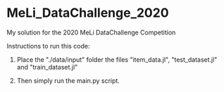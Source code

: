# MeLi_DataChallenge_2020

My solution for the 2020 MeLi DataChallenge Competition

Instructions to run this code:

1. Place the "./data/input" folder the files "item_data.jl", "test_dataset.jl" and "train_dataset.jl"

2. Then simply run the main.py script.
